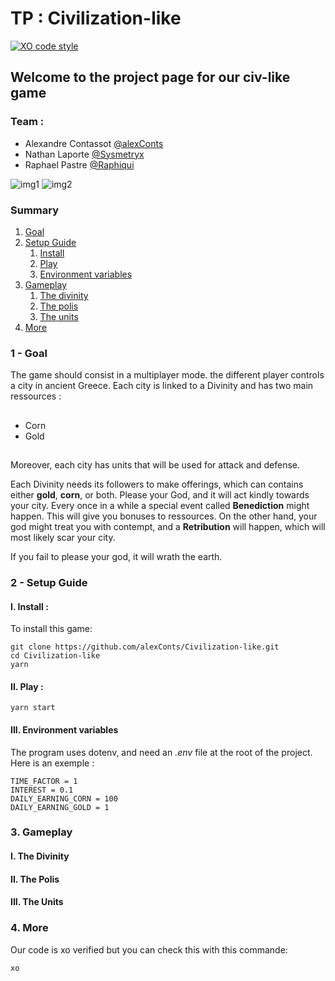# TP : Civilization-like #
[![XO code style](https://img.shields.io/badge/code_style-XO-5ed9c7.svg)](https://github.com/xojs/xo)

## Welcome to the project page for our civ-like game ##

### Team : ###
* Alexandre Contassot [@alexConts][@alexConts]
* Nathan Laporte [@Sysmetryx][@Sysmetryx]
* Raphael Pastre [@Raphiqui][@Raphiqui]

![img1](http://www.image-heberg.fr/files/15270106451558820285.png)
![img2](http://www.image-heberg.fr/files/1527010731241712782.png)

### **Summary** ###

1. [Goal][Goal]
2. [Setup Guide][Setup]
    1. [Install][Install]
    2. [Play][Play]
    3. [Environment variables][Environment]
3. [Gameplay][Gameplay]
    1. [The divinity][Divinity]
    2. [The polis][Polis]
    3. [The units][Units]
4. [More][More]


### 1 - Goal

The game should consist in a multiplayer mode. the different player controls a city in ancient Greece. Each city is linked to a Divinity and has two main ressources :
##
* Corn
* Gold
##
Moreover, each city has units that will be used for attack and defense.

Each Divinity needs its followers to make offerings, which can contains either **gold**, **corn**, or both.
Please your God, and it will act kindly towards your city.
Every once in a while a special event called **Benediction** might happen. This will give you bonuses to ressources.
On the other hand, your god might treat you with contempt, and a **Retribution** will happen, which will most likely scar your city.

If you fail to please your god, it will wrath the earth.

### 2 - Setup Guide

#### I. Install :
To install this game:
```shell
git clone https://github.com/alexConts/Civilization-like.git
cd Civilization-like
yarn
```

#### II. Play :
```shell
yarn start
```

#### III. Environment variables
The program uses dotenv, and need an *.env* file at the root of the project. Here is an exemple :
```dotenv
TIME_FACTOR = 1
INTEREST = 0.1
DAILY_EARNING_CORN = 100
DAILY_EARNING_GOLD = 1
```

### 3. Gameplay

#### I. The Divinity

#### II. The Polis

#### III. The Units

### 4. More
Our code is xo verified but you can check this with this commande:
```shell
xo
```


[@alexConts]: https://github.com/alexConts
[@Sysmetryx]: https://github.com/Sysmetryx
[@Raphiqui]: https://github.com/Raphiqui
[Goal]: https://github.com/alexConts/Civilization-like#1---goal
[Setup]: https://github.com/alexConts/Civilization-like#2---setup-guide
[Install]: https://github.com/alexConts/Civilization-like#a---install-
[Play]: https://github.com/alexConts/Civilization-like#b---play-
[Environment]: https://github.com/alexConts/Civilization-like#c---environment-variables
[Gameplay]: https://github.com/alexConts/Civilization-like#3---gameplay
[Divinity]: https://github.com/alexConts/Civilization-like#i-the-divinity
[Polis]: https://github.com/alexConts/Civilization-like#ii-the-polis
[Units]: https://github.com/alexConts/Civilization-like#iii-the-units
[More]: https://github.com/alexConts/Civilization-like#4-more